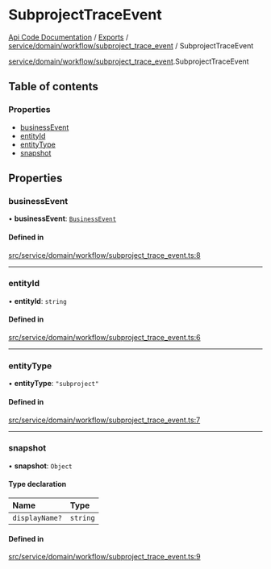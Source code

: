 # SubprojectTraceEvent
[Api Code Documentation](../README.md) / [Exports](../modules.md) / [service/domain/workflow/subproject\_trace\_event](../modules/service_domain_workflow_subproject_trace_event.md) / SubprojectTraceEvent

[service/domain/workflow/subproject\_trace\_event](../modules/service_domain_workflow_subproject_trace_event.md).SubprojectTraceEvent

## Table of contents

### Properties

- [businessEvent](service_domain_workflow_subproject_trace_event.SubprojectTraceEvent.md#businessevent)
- [entityId](service_domain_workflow_subproject_trace_event.SubprojectTraceEvent.md#entityid)
- [entityType](service_domain_workflow_subproject_trace_event.SubprojectTraceEvent.md#entitytype)
- [snapshot](service_domain_workflow_subproject_trace_event.SubprojectTraceEvent.md#snapshot)

## Properties

### businessEvent

• **businessEvent**: [`BusinessEvent`](../modules/service_domain_business_event.md#businessevent)

#### Defined in

[src/service/domain/workflow/subproject_trace_event.ts:8](https://github.com/openkfw/TruBudget/blob/c993c60c/api/src/service/domain/workflow/subproject_trace_event.ts#L8)

___

### entityId

• **entityId**: `string`

#### Defined in

[src/service/domain/workflow/subproject_trace_event.ts:6](https://github.com/openkfw/TruBudget/blob/c993c60c/api/src/service/domain/workflow/subproject_trace_event.ts#L6)

___

### entityType

• **entityType**: ``"subproject"``

#### Defined in

[src/service/domain/workflow/subproject_trace_event.ts:7](https://github.com/openkfw/TruBudget/blob/c993c60c/api/src/service/domain/workflow/subproject_trace_event.ts#L7)

___

### snapshot

• **snapshot**: `Object`

#### Type declaration

| Name | Type |
| :------ | :------ |
| `displayName?` | `string` |

#### Defined in

[src/service/domain/workflow/subproject_trace_event.ts:9](https://github.com/openkfw/TruBudget/blob/c993c60c/api/src/service/domain/workflow/subproject_trace_event.ts#L9)
